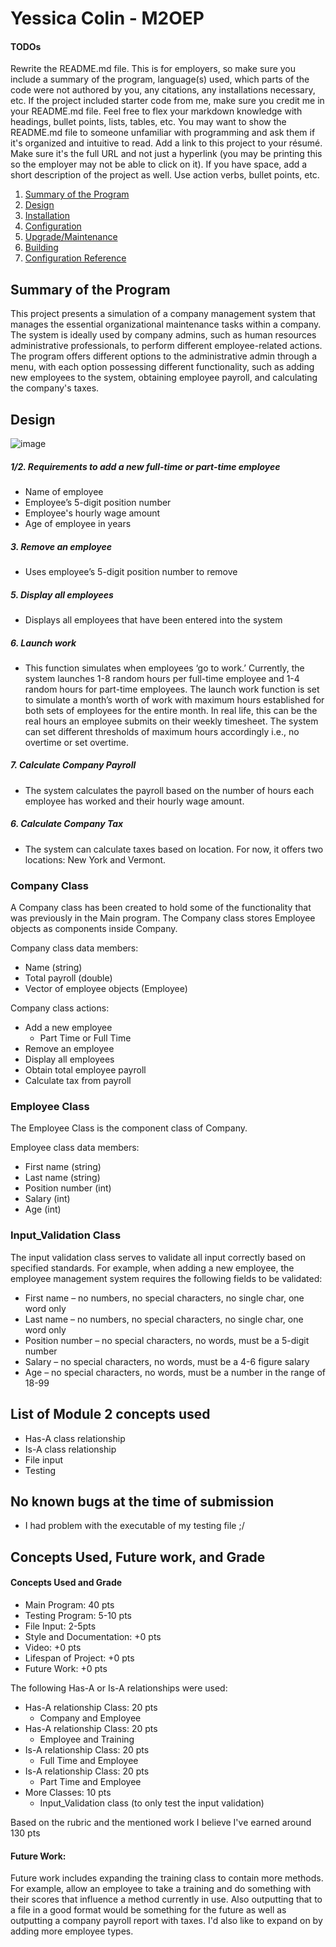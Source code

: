 # Yessica Colin - M2OEP

#### TODOs
Rewrite the README.md file. This is for employers, so make sure you include a summary of the program, language(s) used, which parts of the code were not authored by you, any citations, any installations necessary, etc. If the project included starter code from me, make sure you credit me in your README.md file. Feel free to flex your markdown knowledge with headings, bullet points, lists, tables, etc. You may want to show the README.md file to someone unfamiliar with programming and ask them if it's organized and intuitive to read.
Add a link to this project to your résumé. Make sure it's the full URL and not just a hyperlink (you may be printing this so the employer may not be able to click on it). If you have space, add a short description of the project as well. Use action verbs, bullet points, etc.

1. [Summary of the Program](#summary-of-the-program)
1. [Design](#design)
1. [Installation](#installation)
1. [Configuration](#configuration)
1. [Upgrade/Maintenance](#upgrade-and-maintenance)
1. [Building](#building)
1. [Configuration Reference](#configuration-reference)

## Summary of the Program

This project presents a simulation of a company management system that manages the essential organizational maintenance tasks within a company. The system is ideally used by company admins, such as human resources administrative professionals, to perform different employee-related actions. The program offers different options to the administrative admin through a menu, with each option possessing different functionality, such as adding new employees to the system, obtaining employee payroll, and calculating the company's taxes. 

## Design 

![image](https://github.com/ycolinta/Company-Management-System-Simulation/assets/145048118/4c692097-4ec1-4780-85cf-0153c4aa4518)

##### 1/2. Requirements to add a new full-time or part-time employee
  * Name of employee
  * Employee’s 5-digit position number
  * Employee's hourly wage amount
  * Age of employee in years

##### 3. Remove an employee
  * Uses employee’s 5-digit position number to remove 
##### 5. Display all employees
  * Displays all employees that have been entered into the system
##### 6. Launch work
  * This function simulates when employees ‘go to work.’ Currently, the system launches 1-8 random hours per full-time employee and 1-4 random hours for part-time employees. The launch work function is set to
  	simulate a month’s worth of work with maximum hours established for both sets of employees for the entire month. In real life, this can be the real hours an employee submits on their weekly timesheet. The
  	system can set different thresholds of maximum hours accordingly i.e., no overtime or set overtime. 
##### 7. Calculate Company Payroll
  * The system calculates the payroll based on the number of hours each employee has worked and their hourly wage amount. 
##### 6. Calculate Company Tax
  * The system can calculate taxes based on location. For now, it offers two locations: New York and Vermont. 

### Company Class

A Company class has been created to hold some of the functionality that was previously in the Main program. The Company class stores Employee objects as components inside Company. 

Company class data members:
* Name (string)
* Total payroll (double)
* Vector of employee objects (Employee)

Company class actions:
* Add a new employee
  * Part Time or Full Time
* Remove an employee
* Display all employees
* Obtain total employee payroll
* Calculate tax from payroll 

### Employee Class

The Employee Class is the component class of Company.

Employee class data members:
* First name (string)
* Last name (string)
* Position number (int)
* Salary (int)
* Age (int)

### Input_Validation Class

The input validation class serves to validate all input correctly based on specified standards. For example, when adding a new employee, the employee management system  requires the following fields to be validated:

* First name – no numbers, no special characters, no single char, one word only
* Last name – no numbers, no special characters, no single char, one word only
* Position number – no special characters, no words, must be a 5-digit number
* Salary – no special characters, no words, must be a 4-6 figure salary
* Age – no special characters, no words, must be a number in the range of 18-99


## List of Module 2 concepts used
* Has-A class relationship
* Is-A class relationship
* File input
* Testing

## No known bugs at the time of submission
* I had problem with the executable of my testing file ;/

## Concepts Used, Future work, and Grade

#### Concepts Used and Grade 

* Main Program: 40 pts
* Testing Program: 5-10 pts
* File Input: 2-5pts
* Style and Documentation: +0 pts
* Video: +0 pts
* Lifespan of Project: +0 pts
* Future Work: +0 pts

The following Has-A or Is-A relationships were used:

* Has-A relationship Class: 20 pts
  * Company and Employee
* Has-A relationship Class: 20 pts
  * Employee and Training 
* Is-A relationship Class: 20 pts
  * Full Time and Employee
* Is-A relationship Class: 20 pts
  * Part Time and Employee
* More Classes: 10 pts
  * Input_Validation class (to only test the input validation)
  
Based on the rubric and the mentioned work I believe I've earned around 130 pts

#### Future Work: 
Future work includes expanding the training class to contain more methods. For example, allow an employee to take a training and do something with their scores that influence a method currently in use. Also outputting that to a file in a good format would be something for the future as well as outputting a company payroll report with taxes. I'd also like to expand on by adding more employee types.
